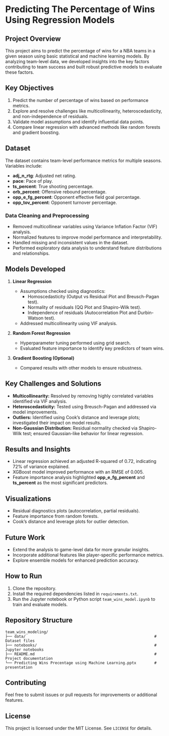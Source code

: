 # Predicting The Percentage of Wins Using Regression Models

## Project Overview
This project aims to predict the percentage of wins for a NBA teams in a given season using basic statistical and machine learning models. By analyzing team-level data, we developed insights into the key factors contributing to team success and built robust predictive models to evaluate these factors.

## Key Objectives
1. Predict the number of percentage of wins based on performance metrics.
2. Explore and resolve challenges like multicollinearity, heteroscedasticity, and non-independence of residuals.
3. Validate model assumptions and identify influential data points.
4. Compare linear regression with advanced methods like random forests and gradient boosting.

## Dataset
The dataset contains team-level performance metrics for multiple seasons. Variables include:
- **adj_n_rtg**: Adjusted net rating.
- **pace**: Pace of play.
- **ts_percent**: True shooting percentage.
- **orb_percent**: Offensive rebound percentage.
- **opp_e_fg_percent**: Opponent effective field goal percentage.
- **opp_tov_percent**: Opponent turnover percentage.

### Data Cleaning and Preprocessing
- Removed multicollinear variables using Variance Inflation Factor (VIF) analysis.
- Normalized features to improve model performance and interpretability.
- Handled missing and inconsistent values in the dataset.
- Performed exploratory data analysis to understand feature distributions and relationships.

## Models Developed
1. **Linear Regression**
   - Assumptions checked using diagnostics:
     - Homoscedasticity (Output vs Residual Plot and Breusch-Pagan test).
     - Normality of residuals (QQ Plot and Shapiro-Wilk test).
     - Independence of residuals (Autocorrelation Plot and Durbin-Watson test).
   - Addressed multicollinearity using VIF analysis.

2. **Random Forest Regression**
   - Hyperparameter tuning performed using grid search.
   - Evaluated feature importance to identify key predictors of team wins.

3. **Gradient Boosting (Optional)**
   - Compared results with other models to ensure robustness.

## Key Challenges and Solutions
- **Multicollinearity:** Resolved by removing highly correlated variables identified via VIF analysis.
- **Heteroscedasticity:** Tested using Breusch-Pagan and addressed via model improvements.
- **Outliers:** Identified using Cook’s distance and leverage plots; investigated their impact on model results.
- **Non-Gaussian Distribution:** Residual normality checked via Shapiro-Wilk test; ensured Gaussian-like behavior for linear regression.

## Results and Insights
- Linear regression achieved an adjusted R-squared of 0.72, indicating 72% of variance explained.
- XGBoost model improved performance with an RMSE of 0.005.
- Feature importance analysis highlighted **opp_e_fg_percent** and **ts_percent** as the most significant predictors.

## Visualizations
- Residual diagnostics plots (autocorrelation, partial residuals).
- Feature importance from random forests.
- Cook’s distance and leverage plots for outlier detection.

## Future Work
- Extend the analysis to game-level data for more granular insights.
- Incorporate additional features like player-specific performance metrics.
- Explore ensemble models for enhanced prediction accuracy.

## How to Run
1. Clone the repository.
2. Install the required dependencies listed in `requirements.txt`.
3. Run the Jupyter notebook or Python script `team_wins_model.ipynb` to train and evaluate models.

## Repository Structure
```
team_wins_modeling/
├── data/                                                         # Dataset files
├── notebooks/                                                    # Jupyter notebooks
├── README.md                                                     # Project documentation
└── Predicting Wins Precentage using Machine Learning.pptx        # presentation
```

## Contributing
Feel free to submit issues or pull requests for improvements or additional features.

## License
This project is licensed under the MIT License. See `LICENSE` for details.
